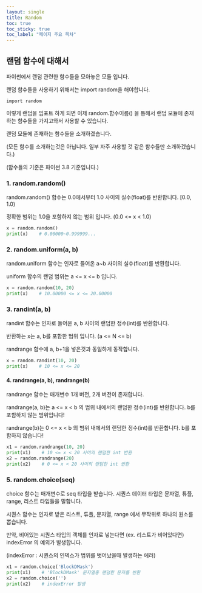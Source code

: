 ```yaml
--- 
layout: single
title: Random
toc: true
toc_sticky: true
toc_label: "페이지 주요 목차"
---
```



랜덤 함수에 대해서  
---

파이썬에서 랜덤 관련한 함수들을 모아놓은 모듈 입니다.

랜덤 함수들을 사용하기 위해서는 import random을 해야합니다.

~~~pytnon
import random
~~~

이렇게 랜덤을 임포트 하게 되면 이제 random.함수이름() 을 통해서 랜덤 모듈에 존재하는 함수들을 가지고와서 사용할 수 있습니다.

랜덤 모듈에 존재하는 함수들을 소개하겠습니다. 

(모든 함수를 소개하는것은 아닙니다. 일부 자주 사용할 것 같은 함수들만 소개하겠습니다.)

(함수들의 기준은 파이썬 3.8 기준입니다.)



### 1. random.random()

random.random() 함수는 0.0에서부터 1.0 사이의 실수(float)를 반환합니다. [0.0, 1.0) 

정확한 범위는 1.0을 포함하지 않는 범위 입니다. (0.0 <= x < 1.0)

~~~python
x = random.random()
print(x)    # 0.00000~0.999999...
~~~

### 2. random.uniform(a, b)

random.uniform 함수는 인자로 들어온 a~b 사이의 실수(float)를 반환합니다.

uniform 함수의 랜덤 범위는 a <= x <= b 입니다.

~~~python
x = random.random(10, 20)
print(x)    # 10.00000 <= x <= 20.00000
~~~

### 3. randint(a, b)

randint 함수는 인자로 들어온 a, b 사이의 랜덤한 정수(int)를 반환합니다.

반환하는 x는  a, b를 포함한 범위 입니다. (a <= N <= b)

randrange 함수에 a, b+1을 넣은것과 동일하게 동작합니다.

~~~python
x = random.randint(10, 20)
print(x)    # 10 <= x <= 20
~~~

#### 4. randrange(a, b), randrange(b)

randrange 함수는 매개변수 1개 버전, 2개 버전이 존재합니다.

randrange(a, b)는 a <= x < b 의 범위 내에서의 랜덤한 정수(int)를 반환합니다. b를 포함하지 않는 범위입니다!

randrange(b)는 0 <= x < b 의 범위 내에서의 랜덤한 정수(int)를 반환합니다.  b를 포함하지 않습니다!

~~~python
x1 = random.randrange(10, 20)
print(x1)    # 10 <= x < 20 사이의 랜덤한 int 반환
x2 = random.randrange(20)
print(x2)    # 0 <= x < 20 사이의 랜덤한 int 반환
~~~


### 5. random.choice(seq)

choice 함수는 매개변수로 seq 타입을 받습니다. 시퀀스 데이터 타입은 문자열, 튜플, range, 리스트 타입들을 말합니다.

시퀀스 함수는 인자로 받은 리스트, 튜플, 문자열, range 에서 무작위로 하나의 원소를 뽑습니다.

만약, 비어있는 시퀀스 타입의 객체를 인자로 넣는다면 (ex. 리스트가 비어있다면) indexError 의 예외가 발생합니다.

(indexError : 시퀀스의 인덱스가 범위를 벗어났을때 발생하는 에러)

~~~python
x1 = random.choice('BlockDMask')
print(x1)    # 'BlockDMask' 문자열중 랜덤한 문자를 반환
x2 = random.choice('')
print(x2)    # indexError 발생
~~~
